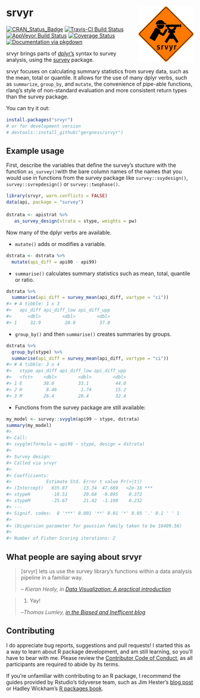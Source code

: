 
<!-- README.md is generated from README.Rmd. Please edit that file -->

# srvyr <img src="tools/logo.png" align="right" height="149" width="149"/>

[![CRAN\_Status\_Badge](http://www.r-pkg.org/badges/version/srvyr)](https://CRAN.R-project.org/package)
[![Travis-CI Build
Status](https://travis-ci.org/gergness/srvyr.svg?branch=master)](https://travis-ci.org/gergness/srvyr)
[![AppVeyor Build
Status](https://ci.appveyor.com/api/projects/status/github/gergness/srvyr?branch=master&svg=true)](https://ci.appveyor.com/project/gergness/srvyr)
[![Coverage
Status](https://codecov.io/gh/gergness/srvyr/master.svg)](https://codecov.io/github/gergness/srvyr?branch=master)
[![Documentation via
pkgdown](tools/pkgdownshield.svg)](http://gdfe.co/srvyr)

srvyr brings parts of [dplyr’s](https://github.com/hadley/dplyr/) syntax
to survey analysis, using the
[survey](https://CRAN.R-project.org/package=survey) package.

srvyr focuses on calculating summary statistics from survey data, such
as the mean, total or quantile. It allows for the use of many dplyr
verbs, such as `summarize`, `group_by`, and `mutate`, the convenience of
pipe-able functions, rlang’s style of non-standard evaluation and more
consistent return types than the survey package.

You can try it out:

``` r
install.packages("srvyr")
# or for development version
# devtools::install_github("gergness/srvyr")
```

## Example usage

First, describe the variables that define the survey’s stucture with the
function `as_survey()`with the bare column names of the names that you
would use in functions from the survey package like
`survey::svydesign()`, `survey::svrepdesign()` or `survey::twophase()`.

``` r
library(srvyr, warn.conflicts = FALSE)
data(api, package = "survey")

dstrata <- apistrat %>%
   as_survey_design(strata = stype, weights = pw)
```

Now many of the dplyr verbs are available.

  - `mutate()` adds or modifies a variable.

<!-- end list -->

``` r
dstrata <- dstrata %>%
  mutate(api_diff = api00 - api99)
```

  - `summarise()` calculates summary statistics such as mean, total,
    quantile or ratio.

<!-- end list -->

``` r
dstrata %>% 
  summarise(api_diff = survey_mean(api_diff, vartype = "ci"))
#> # A tibble: 1 x 3
#>   api_diff api_diff_low api_diff_upp
#>      <dbl>        <dbl>        <dbl>
#> 1     32.9         28.8         37.0
```

  - `group_by()` and then `summarise()` creates summaries by groups.

<!-- end list -->

``` r
dstrata %>% 
  group_by(stype) %>%
  summarise(api_diff = survey_mean(api_diff, vartype = "ci"))
#> # A tibble: 3 x 4
#>   stype api_diff api_diff_low api_diff_upp
#>   <fct>    <dbl>        <dbl>        <dbl>
#> 1 E        38.6         33.1          44.0
#> 2 H         8.46         1.74         15.2
#> 3 M        26.4         20.4          32.4
```

  - Functions from the survey package are still available:

<!-- end list -->

``` r
my_model <- survey::svyglm(api99 ~ stype, dstrata)
summary(my_model)
#> 
#> Call:
#> svyglm(formula = api99 ~ stype, design = dstrata)
#> 
#> Survey design:
#> Called via srvyr
#> 
#> Coefficients:
#>             Estimate Std. Error t value Pr(>|t|)    
#> (Intercept)   635.87      13.34  47.669   <2e-16 ***
#> stypeH        -18.51      20.68  -0.895    0.372    
#> stypeM        -25.67      21.42  -1.198    0.232    
#> ---
#> Signif. codes:  0 '***' 0.001 '**' 0.01 '*' 0.05 '.' 0.1 ' ' 1
#> 
#> (Dispersion parameter for gaussian family taken to be 16409.56)
#> 
#> Number of Fisher Scoring iterations: 2
```

## What people are saying about srvyr

> \[srvyr\] lets us use the survey library’s functions within a data
> analysis pipeline in a familiar way.
> 
> – <cite>Kieran Healy, in [Data Visualization: A practical
> introduction](http://socviz.co/modeling.html#plots-from-complex-surveys)
> </cite>

> 1.  Yay\!
> 
> –<cite>Thomas Lumley, [in the Biased and Inefficent
> blog](http://notstatschat.tumblr.com/post/161225885311/pipeable-survey-analysis-in-r)</cite>

## Contributing

I do appreciate bug reports, suggestions and pull requests\! I started
this as a way to learn about R package development, and am still
learning, so you’ll have to bear with me. Please review the [Contributor
Code of
Conduct](https://github.com/gergness/srvyr/blob/master/CODE_OF_CONDUCT.md),
as all participants are required to abide by its terms.

If you’re unfamiliar with contributing to an R package, I recommend the
guides provided by Rstudio’s tidyverse team, such as Jim Hester’s [blog
post](https://www.tidyverse.org/articles/2017/08/contributing/) or
Hadley Wickham’s [R packages book](http://r-pkgs.had.co.nz).
